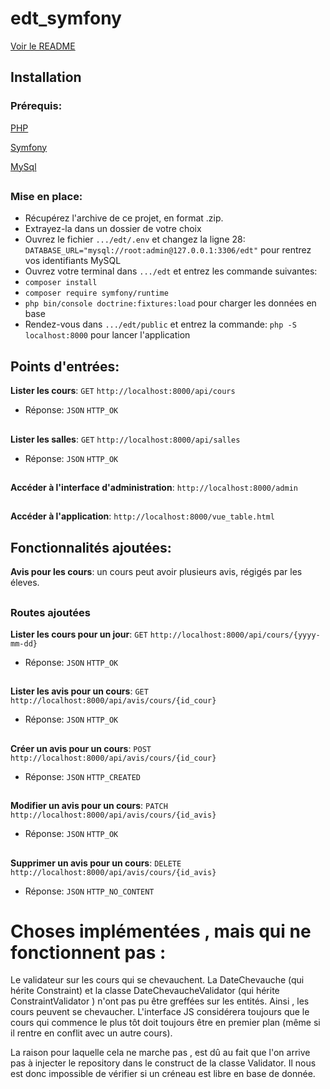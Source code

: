 # edt_symfony

[Voir le README](https://github.com/TanguyKerdevez/edt_symfony)

## Installation

### Prérequis: 

[PHP](https://www.php.net/manual/fr/install.php)

[Symfony](https://symfony.com/doc/current/setup.html)

[MySql](https://dev.mysql.com/downloads/installer)
##
### Mise en place:

- Récupérez l'archive de ce projet, en format .zip.
- Extrayez-la dans un dossier de votre choix
- Ouvrez le fichier ```.../edt/.env``` et changez la ligne 28: ```DATABASE_URL="mysql://root:admin@127.0.0.1:3306/edt"``` pour rentrez vos identifiants MySQL
- Ouvrez votre terminal dans ```.../edt``` et entrez les commande suivantes:
- ```composer install```
- ```composer require symfony/runtime```
- ```php bin/console doctrine:fixtures:load``` pour charger les données en base
- Rendez-vous dans ```.../edt/public``` et entrez la commande: ```php -S localhost:8000``` pour lancer l'application
##
## Points d'entrées:

**Lister les cours**: ```GET``` ```http://localhost:8000/api/cours```
- Réponse: ```JSON``` ```HTTP_OK```
##
**Lister les salles**: ```GET``` ```http://localhost:8000/api/salles``` 
- Réponse: ```JSON``` ```HTTP_OK```
##
**Accéder à l'interface d'administration**: ```http://localhost:8000/admin```
##
**Accéder à l'application**: ```http://localhost:8000/vue_table.html```
##
## Fonctionnalités ajoutées:

**Avis pour les cours**: un cours peut avoir plusieurs avis, régigés par les éleves.
##
### Routes ajoutées

**Lister les cours pour un jour**: ```GET``` ```http://localhost:8000/api/cours/{yyyy-mm-dd}``` 
- Réponse: ```JSON``` ```HTTP_OK```
##
**Lister les avis pour un cours**: ```GET``` ```http://localhost:8000/api/avis/cours/{id_cour}``` 
- Réponse: ```JSON``` ```HTTP_OK```
##
**Créer un avis pour un cours**: ```POST``` ```http://localhost:8000/api/avis/cours/{id_cour}``` 
- Réponse: ```JSON``` ```HTTP_CREATED```
##
**Modifier un avis pour un cours**: ```PATCH``` ```http://localhost:8000/api/avis/cours/{id_avis}``` 
- Réponse: ```JSON``` ```HTTP_OK```
##
**Supprimer un avis pour un cours**: ```DELETE``` ```http://localhost:8000/api/avis/cours/{id_avis}``` 
- Réponse: ```JSON``` ```HTTP_NO_CONTENT```
##


# Choses implémentées , mais qui ne fonctionnent pas : 

Le validateur sur les cours qui se chevauchent. La DateChevauche (qui hérite Constraint) et la classe DateChevaucheValidator (qui hérite ConstraintValidator ) n'ont pas pu être greffées sur les entités. Ainsi , les cours peuvent se chevaucher. L'interface JS considérera toujours que le cours qui commence le plus tôt doit toujours être en premier plan (même si il rentre en conflit avec un autre cours). 

La raison pour laquelle cela ne marche pas , est dû au fait que l'on arrive pas à injecter le repository dans le construct de la classe Validator. Il nous est donc impossible de vérifier si un créneau est libre en base de donnée. 


